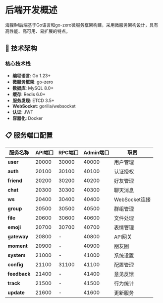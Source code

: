 # 后端开发概述

海狸IM后端基于Go语言和go-zero微服务框架构建，采用微服务架构设计，具有高性能、高可用、易扩展的特点。

## 🎯 技术架构

### 核心技术栈

- **编程语言**: Go 1.23+
- **微服务框架**: go-zero
- **数据库**: MySQL 8.0+
- **缓存**: Redis 6.0+
- **服务发现**: ETCD 3.5+
- **WebSocket**: gorilla/websocket
- **认证**: JWT
- **容器化**: Docker

## 📋 服务端口配置

| 服务名称 | API端口 | RPC端口 | Admin端口 | 职责 |
|---------|---------|---------|-----------|------|
| **user** | 20000 | 30000 | 40000 | 用户管理 |
| **auth** | 20100 | 30100 | 40100 | 认证授权 |
| **friend** | 20200 | 30200 | 40200 | 好友管理 |
| **chat** | 20300 | 30300 | 40300 | 聊天消息 |
| **ws** | 20400 | 30400 | 40400 | WebSocket连接 |
| **group** | 20500 | 30500 | 40500 | 群组管理 |
| **file** | 20600 | 30600 | 40600 | 文件处理 |
| **emoji** | 20700 | 30700 | 40700 | 表情管理 |
| **gateway** | 20800 | - | 40800 | API网关 |
| **moment** | 20900 | - | 40900 | 朋友圈 |
| **system** | 21000 | - | 41000 | 系统设置 |
| **config** | 21100 | 31100 | 41100 | 配置管理 |
| **feedback** | 21400 | - | 41400 | 意见反馈 |
| **track** | 21500 | - | 41500 | 行为统计 |
| **update** | 21600 | - | 41600 | 更新服务 | 
